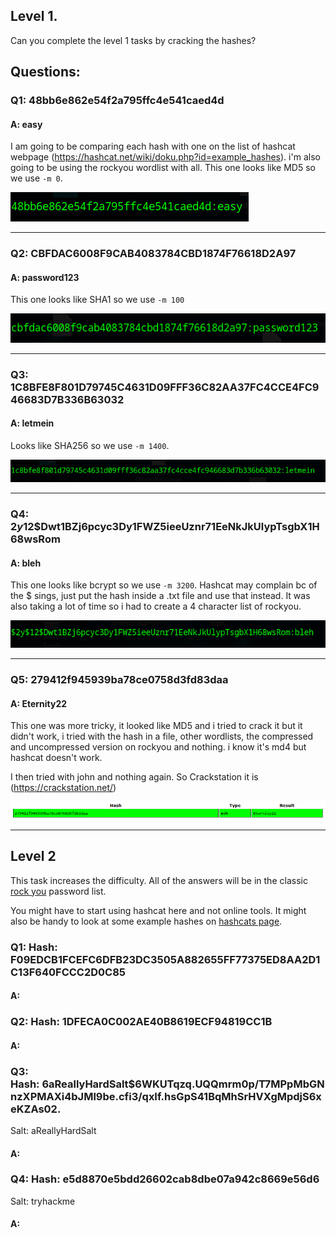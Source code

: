 
## Level 1.

Can you complete the level 1 tasks by cracking the hashes?

## Questions:

### Q1: 48bb6e862e54f2a795ffc4e541caed4d

#### A: easy

I am going to be comparing each hash with one on the list of hashcat webpage (https://hashcat.net/wiki/doku.php?id=example_hashes). i'm also going to be using the rockyou wordlist with all.
This one looks like MD5 so we use `-m 0`.

![](../Img/Pasted%20image%2020251010190921.png)

___

### Q2: CBFDAC6008F9CAB4083784CBD1874F76618D2A97
#### A: password123 

This one looks like SHA1 so we use `-m 100`

![](../Img/Pasted%20image%2020251010191303.png)

___

### Q3: 1C8BFE8F801D79745C4631D09FFF36C82AA37FC4CCE4FC946683D7B336B63032

#### A: letmein

Looks like SHA256 so we use `-m 1400`.

![](../Img/Pasted%20image%2020251010191541.png)

___

### Q4: $2y$12$Dwt1BZj6pcyc3Dy1FWZ5ieeUznr71EeNkJkUlypTsgbX1H68wsRom

#### A: bleh

This one looks like bcrypt so we use `-m 3200`. Hashcat may complain bc of the $ sings, just put the hash inside a .txt file and use that instead. It was also taking a lot of time so i had to create a 4 character list of rockyou.

![](../Img/Pasted%20image%2020251010194608.png)

___

### Q5: 279412f945939ba78ce0758d3fd83daa

#### A: Eternity22

This one was more tricky, it looked like MD5 and i tried to crack it but it didn't work, i tried with the hash in a file, other wordlists, the compressed and uncompressed version on rockyou and nothing. i know it's md4 but hashcat doesn't work.

I then tried with john and nothing again. So Crackstation it is (https://crackstation.net/)

![](../Img/Pasted%20image%2020251010201254.png)

___

## Level 2

This task increases the difficulty. All of the answers will be in the classic [rock you](https://github.com/brannondorsey/naive-hashcat/releases/download/data/rockyou.txt) password list.

You might have to start using hashcat here and not online tools. It might also be handy to look at some example hashes on [hashcats page](https://hashcat.net/wiki/doku.php?id=example_hashes).

### Q1: Hash: F09EDCB1FCEFC6DFB23DC3505A882655FF77375ED8AA2D1C13F640FCCC2D0C85

#### A: 


### Q2: Hash: 1DFECA0C002AE40B8619ECF94819CC1B

#### A: 

### Q3: Hash: $6$aReallyHardSalt$6WKUTqzq.UQQmrm0p/T7MPpMbGNnzXPMAXi4bJMl9be.cfi3/qxIf.hsGpS41BqMhSrHVXgMpdjS6xeKZAs02.

Salt: aReallyHardSalt

#### A: 

### Q4: Hash: e5d8870e5bdd26602cab8dbe07a942c8669e56d6

Salt: tryhackme

#### A: 
